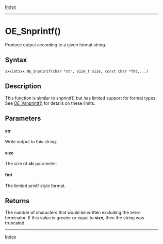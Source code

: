[Index](index.md)

---
# OE_Snprintf()

Produce output according to a given format string.

## Syntax

    xxxintxxx OE_Snprintf(char *str, size_t size, const char *fmt,...)
## Description 

This function is similar to snprintf() but has limited support for format types. See [OE_Vsnprintf()](enclave_8h_a6b091c1631b6fcd1826c4e7eaac12f0a_1a6b091c1631b6fcd1826c4e7eaac12f0a.md) for details on these limits.



## Parameters

#### str

Write output to this string.

#### size

The size of **str** parameter.

#### fmt

The limited printf style format.

## Returns

The number of characters that would be written excluding the zero-terminator. If this value is greater or equal to **size**, then the string was truncated.

---
[Index](index.md)

